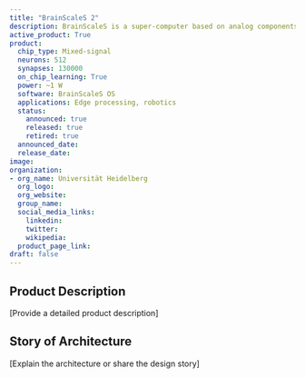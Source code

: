 ```yaml
---
title: "BrainScaleS 2"
description: BrainScaleS is a super-computer based on analog components that is used mostly for neuroscience applications
active_product: True
product:
  chip_type: Mixed-signal
  neurons: 512
  synapses: 130000
  on_chip_learning: True
  power: ~1 W
  software: BrainScaleS OS
  applications: Edge processing, robotics
  status:
    announced: true
    released: true
    retired: true
  announced_date:
  release_date:
image:
organization:
- org_name: Universität Heidelberg
  org_logo:
  org_website:
  group_name:
  social_media_links:
    linkedin:
    twitter:
    wikipedia:
  product_page_link:
draft: false
---
```


## Product Description
 [Provide a detailed product description]
## Story of Architecture
 [Explain the architecture or share the design story]

